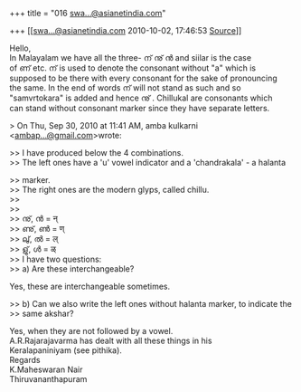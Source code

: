+++
title = "016 swa...@asianetindia.com"

+++
[[swa...@asianetindia.com	2010-10-02, 17:46:53 [Source](https://groups.google.com/g/bvparishat/c/fqLVDoS6wK0)]]



  
Hello,  
In Malayalam we have all the three- ന് നു് ന്‍ and siilar is the case  
of ണ് etc. ന് is used to denote the consonant without "a" which is  
supposed to be there with every consonant for the sake of pronouncing  
the same. In the end of words ന് will not stand as such and so  
"samvrtokara" is added and hence നു് . Chillukal are consonants which  
can stand without consonant marker since they have separate letters.

  
\> On Thu, Sep 30, 2010 at 11:41 AM, amba kulkarni \<[ambap...@gmail.com]()\>wrote:  

\>\> I have produced below the 4 combinations.  
\>\> The left ones have a 'u' vowel indicator and a 'chandrakala' - a halanta

  
\>\> marker.  
\>\> The right ones are the modern glyps, called chillu.  
\>\>  
\>\>  
\>\> നു്, ന്‍ = न्  
\>\> ണു്, ണ്‍ = ण्  
\>\> ലു്, ല്‍ = ल्  
\>\> ളു്, ള്‍ = ळ्  
\>\> I have two questions:  
\>\> a) Are these interchangeable?  

Yes, these are interchangeable sometimes.

  
\>\> b) Can we also write the left ones without halanta marker, to indicate the  
\>\> same akshar?  

Yes, when they are not followed by a vowel.  
A.R.Rajarajavarma has dealt with all these things in his  
Keralapaniniyam (see pithika).  
Regards  
K.Maheswaran Nair  
Thiruvananthapuram


